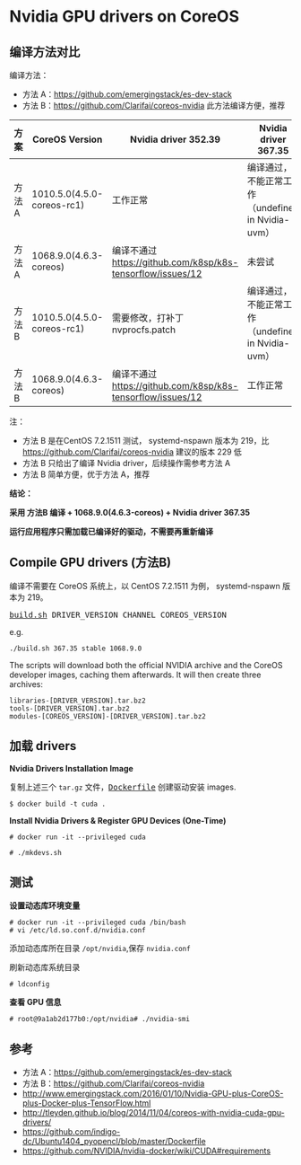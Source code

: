 # Nvidia GPU drivers on CoreOS

## 编译方法对比
编译方法：
* 方法 A：https://github.com/emergingstack/es-dev-stack
* 方法 B：https://github.com/Clarifai/coreos-nvidia 此方法编译方便，推荐

方案  | CoreOS Version | Nvidia driver 352.39 | Nvidia driver 367.35
----|------|----|----
方法 A | 1010.5.0(4.5.0-coreos-rc1)  | 工作正常 | 编译通过，不能正常工作（undefined in Nvidia-uvm）
方法 A | 1068.9.0(4.6.3-coreos)   | 编译不通过 https://github.com/k8sp/k8s-tensorflow/issues/12 | 未尝试
方法 B | 1010.5.0(4.5.0-coreos-rc1)   | 需要修改，打补丁 nvprocfs.patch | 编译通过，不能正常工作（undefined in Nvidia-uvm）
方法 B | 1068.9.0(4.6.3-coreos)   | 编译不通过 https://github.com/k8sp/k8s-tensorflow/issues/12  | 工作正常

注：
* 方法 B 是在CentOS 7.2.1511 测试， systemd-nspawn 版本为 219，比 https://github.com/Clarifai/coreos-nvidia  建议的版本 229 低
* 方法 B 只给出了编译 Nvidia driver，后续操作需参考方法 A
* 方法 B 简单方便，优于方法 A，推荐

**结论：**

**采用 方法B 编译 + 1068.9.0(4.6.3-coreos) + Nvidia driver 367.35**

**运行应用程序只需加载已编译好的驱动，不需要再重新编译**

## Compile GPU drivers (方法B)
编译不需要在 CoreOS 系统上，以 CentOS 7.2.1511 为例， systemd-nspawn 版本为 219。

<tt><a href="build.sh">build.sh</a> DRIVER_VERSION CHANNEL COREOS_VERSION</tt>

e.g.

`./build.sh 367.35 stable 1068.9.0`

The scripts will download both the official NVIDIA archive and the CoreOS
developer images, caching them afterwards. It will then create three archives:

```
libraries-[DRIVER_VERSION].tar.bz2
tools-[DRIVER_VERSION].tar.bz2
modules-[COREOS_VERSION]-[DRIVER_VERSION].tar.bz2
```

## 加载 drivers
**Nvidia Drivers Installation Image**

复制上述三个 `tar.gz` 文件，<tt><a href="Dockerfile">Dockerfile</a></tt> 创建驱动安装 images.

```
$ docker build -t cuda .
```


**Install Nvidia Drivers & Register GPU Devices (One-Time)**

```
# docker run -it --privileged cuda
```

```
# ./mkdevs.sh
```


## 测试
**设置动态库环境变量**

```
# docker run -it --privileged cuda /bin/bash
# vi /etc/ld.so.conf.d/nvidia.conf
```
添加动态库所在目录 `/opt/nvidia`,保存 `nvidia.conf`

刷新动态库系统目录
```
# ldconfig
```


**查看 GPU 信息**

```
# root@9a1ab2d177b0:/opt/nvidia# ./nvidia-smi
```

## 参考
* 方法 A：https://github.com/emergingstack/es-dev-stack
* 方法 B：https://github.com/Clarifai/coreos-nvidia
* http://www.emergingstack.com/2016/01/10/Nvidia-GPU-plus-CoreOS-plus-Docker-plus-TensorFlow.html
* http://tleyden.github.io/blog/2014/11/04/coreos-with-nvidia-cuda-gpu-drivers/
* https://github.com/indigo-dc/Ubuntu1404_pyopencl/blob/master/Dockerfile
* https://github.com/NVIDIA/nvidia-docker/wiki/CUDA#requirements
